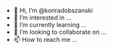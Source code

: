 - 👋 Hi, I’m @konradobszanski
- 👀 I’m interested in ...
- 🌱 I’m currently learning ...
- 💞️ I’m looking to collaborate on ...
- 📫 How to reach me ...

<!---
konradobszanski/konradobszanski is a ✨ special ✨ repository because its `README.md` (this file) appears on your GitHub profile.
You can click the Preview link to take a look at your changes.
--->
